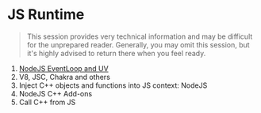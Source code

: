 # JS Runtime

>This session provides very technical information and may be difficult for the unprepared reader. Generally, you may omit this session, but it's highly advised to return there when you feel ready.

1. [NodeJS EventLoop and UV](https://github.com/olegkleiman/crib/blob/master/session5/eventLoop/readme.md)
2. V8, JSC, Chakra and others
3. Inject C++ objects and functions into JS context: NodeJS
4. NodeJS C++ Add-ons
5. Call C++ from JS
